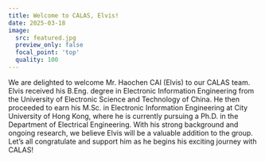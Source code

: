 ```yaml
---
title: Welcome to CALAS, Elvis!
date: 2025-03-18
image:
  src: featured.jpg
  preview_only: false
  focal_point: 'top'
  quality: 100
---
```


<!--more-->

We are delighted to welcome Mr. Haochen CAI (Elvis) to our CALAS team. Elvis received his B.Eng. degree in Electronic Information Engineering from the University of Electronic Science and Technology of China. He then proceeded to earn his M.Sc. in Electronic Information Engineering at City University of Hong Kong, where he is currently pursuing a Ph.D. in the Department of Electrical Engineering. With his strong background and ongoing research, we believe Elvis will be a valuable addition to the group. Let’s all congratulate and support him as he begins his exciting journey with CALAS!
